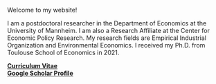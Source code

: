 Welcome to my website!

I am a postdoctoral researcher in the Department of Economics at the University of Mannheim. I am also a Research Affiliate at the Center for Economic Policy Research. My research fields are Empirical Industrial Organization and Environmental Economics. I received my Ph.D. from Toulouse School of Economics in 2021.    

__[Curriculum Vitae](/pdf/cv.pdf)__  
__[Google Scholar Profile](https://scholar.google.com/citations?user=AJ7SCXk_LBcC&hl=de)__